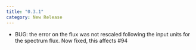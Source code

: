 ```yaml
---
title: "0.3.1"
category: New Release
---
```

- BUG: the error on the flux was not rescaled following the input units for the spectrum flux. Now fixed, this affects #94
